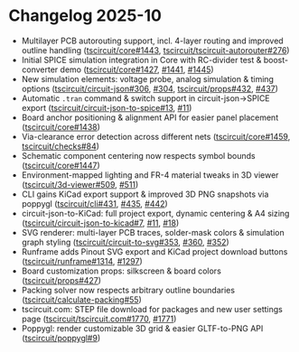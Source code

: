 # Changelog 2025-10

- Multilayer PCB autorouting support, incl. 4-layer routing and improved outline handling ([tscircuit/core#1443](https://github.com/tscircuit/core/pull/1443), [tscircuit/tscircuit-autorouter#276](https://github.com/tscircuit/tscircuit-autorouter/pull/276))
- Initial SPICE simulation integration in Core with RC-divider test & boost-converter demo ([tscircuit/core#1427](https://github.com/tscircuit/core/pull/1427), [#1441](https://github.com/tscircuit/core/pull/1441), [#1445](https://github.com/tscircuit/core/pull/1445))
- New simulation elements: voltage probe, analog simulation & timing options ([tscircuit/circuit-json#306](https://github.com/tscircuit/circuit-json/pull/306), [#304](https://github.com/tscircuit/circuit-json/pull/304), [tscircuit/props#432](https://github.com/tscircuit/props/pull/432), [#437](https://github.com/tscircuit/props/pull/437))
- Automatic `.tran` command & switch support in circuit-json→SPICE export ([tscircuit/circuit-json-to-spice#13](https://github.com/tscircuit/circuit-json-to-spice/pull/13), [#11](https://github.com/tscircuit/circuit-json-to-spice/pull/11))
- Board anchor positioning & alignment API for easier panel placement ([tscircuit/core#1438](https://github.com/tscircuit/core/pull/1438))
- Via-clearance error detection across different nets ([tscircuit/core#1459](https://github.com/tscircuit/core/pull/1459), [tscircuit/checks#84](https://github.com/tscircuit/checks/pull/84))
- Schematic component centering now respects symbol bounds ([tscircuit/core#1447](https://github.com/tscircuit/core/pull/1447))
- Environment-mapped lighting and FR-4 material tweaks in 3D viewer ([tscircuit/3d-viewer#509](https://github.com/tscircuit/3d-viewer/pull/509), [#511](https://github.com/tscircuit/3d-viewer/pull/511))
- CLI gains KiCad export support & improved 3D PNG snapshots via poppygl ([tscircuit/cli#431](https://github.com/tscircuit/cli/pull/431), [#435](https://github.com/tscircuit/cli/pull/435), [#442](https://github.com/tscircuit/cli/pull/442))
- circuit-json-to-KiCad: full project export, dynamic centering & A4 sizing ([tscircuit/circuit-json-to-kicad#7](https://github.com/tscircuit/circuit-json-to-kicad/pull/7), [#11](https://github.com/tscircuit/circuit-json-to-kicad/pull/11), [#18](https://github.com/tscircuit/circuit-json-to-kicad/pull/18))
- SVG renderer: multi-layer PCB traces, solder-mask colors & simulation graph styling ([tscircuit/circuit-to-svg#353](https://github.com/tscircuit/circuit-to-svg/pull/353), [#360](https://github.com/tscircuit/circuit-to-svg/pull/360), [#352](https://github.com/tscircuit/circuit-to-svg/pull/352))
- Runframe adds Pinout SVG export and KiCad project download buttons ([tscircuit/runframe#1314](https://github.com/tscircuit/runframe/pull/1314), [#1297](https://github.com/tscircuit/runframe/pull/1297))
- Board customization props: silkscreen & board colors ([tscircuit/props#427](https://github.com/tscircuit/props/pull/427))
- Packing solver now respects arbitrary outline boundaries ([tscircuit/calculate-packing#55](https://github.com/tscircuit/calculate-packing/pull/55))
- tscircuit.com: STEP file download for packages and new user settings page ([tscircuit/tscircuit.com#1770](https://github.com/tscircuit/tscircuit.com/pull/1770), [#1771](https://github.com/tscircuit/tscircuit.com/pull/1771))
- Poppygl: render customizable 3D grid & easier GLTF-to-PNG API ([tscircuit/poppygl#9](https://github.com/tscircuit/poppygl/pull/9))
